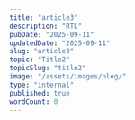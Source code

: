 ```yaml
---
title: "article3"
description: "RTL"
pubDate: "2025-09-11"
updatedDate: "2025-09-11"
slug: "article3"
topic: "Title2"
topicSlug: "title2"
image: "/assets/images/blog/"
type: "internal"
published: true
wordCount: 0
---
```


